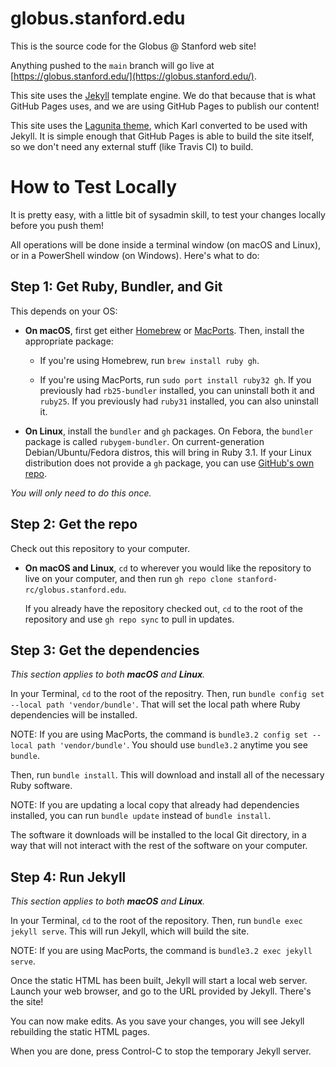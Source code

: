# globus.stanford.edu

This is the source code for the Globus @ Stanford web site!

Anything pushed to the `main` branch will go live at [https://globus.stanford.edu/](https://globus.stanford.edu/).

This site uses the [Jekyll](https://jekyllrb.com) template engine.  We do that
because that is what GitHub Pages uses, and we are using GitHub Pages to
publish our content!

This site uses the [Lagunita theme](https://web.stanford.edu/group/webdev/lagunita/), which Karl converted to be used with Jekyll.  It is simple enough that GitHub Pages is able to build the site itself, so we don't need any external stuff (like Travis CI) to build.

# How to Test Locally

It is pretty easy, with a little bit of sysadmin skill, to test your changes
locally before you push them!

All operations will be done inside a terminal window (on macOS and Linux), or
in a PowerShell window (on Windows).  Here's what to do:

## Step 1: Get Ruby, Bundler, and Git

This depends on your OS:

* **On macOS**, first get either [Homebrew](https://brew.sh) or [MacPorts](https://www.macports.org).  Then, install the appropriate package:

  * If you're using Homebrew, run `brew install ruby gh`.

  * If you're using MacPorts, run `sudo port install ruby32 gh`.  If you
    previously had `rb25-bundler` installed, you can uninstall both it and
    `ruby25`.  If you previously had `ruby31` installed, you can also uninstall
    it.

* **On Linux**, install the `bundler` and `gh` packages.  On Febora, the
  `bundler` package is called `rubygem-bundler`.  On current-generation
  Debian/Ubuntu/Fedora distros, this will bring in Ruby 3.1.   If your Linux
  distribution does not provide a `gh` package, you can use [GitHub's own
  repo](https://github.com/cli/cli/blob/trunk/docs/install_linux.md).

_You will only need to do this once._

## Step 2: Get the repo

Check out this repository to your computer.

* **On macOS and Linux**, `cd` to wherever you would like the
  repository to live on your computer, and then run `gh repo clone
  stanford-rc/globus.stanford.edu`.

  If you already have the repository checked out, `cd` to the root of the
  repository and use `gh repo sync` to pull in updates.

## Step 3: Get the dependencies

*This section applies to both **macOS** and **Linux**.*

In your Terminal, `cd` to the root of the repositry.  Then, run `bundle config
set --local path 'vendor/bundle'`.  That will set the local path where Ruby
dependencies will be installed.

NOTE: If you are using MacPorts, the command is `bundle3.2 config set --local
path 'vendor/bundle'`.  You should use `bundle3.2` anytime you see `bundle`.

Then, run `bundle install`.  This will download and install all of the
necessary Ruby software.

NOTE: If you are updating a local copy that already had dependencies installed,
you can run `bundle update` instead of `bundle install`.

The software it downloads will be installed to the local Git directory, in a
way that will not interact with the rest of the software on your computer.

## Step 4: Run Jekyll

*This section applies to both **macOS** and **Linux**.*

In your Terminal, `cd` to the root of the repository.  Then, run `bundle exec
jekyll serve`.  This will run Jekyll, which will build the site.

NOTE: If you are using MacPorts, the command is `bundle3.2 exec jekyll serve`.

Once the static HTML has been built, Jekyll will start a local web server.
Launch your web browser, and go to the URL provided by Jekyll.  There's the
site!

You can now make edits.  As you save your changes, you will see Jekyll
rebuilding the static HTML pages.

When you are done, press Control-C to stop the temporary Jekyll server.
